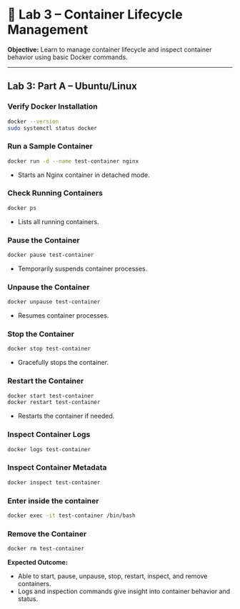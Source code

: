 # 🐳 Lab 3 – Container Lifecycle Management

**Objective:** Learn to manage container lifecycle and inspect container behavior using basic Docker commands.

---

## Lab 3: Part A – Ubuntu/Linux

### Verify Docker Installation

```bash
docker --version
sudo systemctl status docker
```

### Run a Sample Container

```bash
docker run -d --name test-container nginx
```

* Starts an Nginx container in detached mode.

### Check Running Containers

```bash
docker ps
```

* Lists all running containers.

### Pause the Container

```bash
docker pause test-container
```

* Temporarily suspends container processes.

### Unpause the Container

```bash
docker unpause test-container
```

* Resumes container processes.

### Stop the Container

```bash
docker stop test-container
```

* Gracefully stops the container.

### Restart the Container

```bash
docker start test-container
docker restart test-container
```

* Restarts the container if needed.

### Inspect Container Logs

```bash
docker logs test-container
```

### Inspect Container Metadata

```bash
docker inspect test-container
```

### Enter inside the container
```bash
docker exec -it test-container /bin/bash
```

### Remove the Container

```bash
docker rm test-container
```


**Expected Outcome:**

* Able to start, pause, unpause, stop, restart, inspect, and remove containers.
* Logs and inspection commands give insight into container behavior and status.

